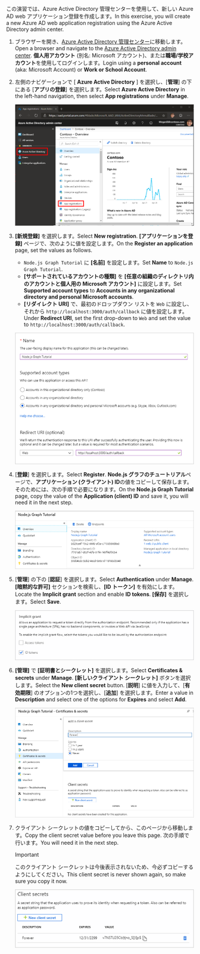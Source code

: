 <!-- markdownlint-disable MD002 MD041 -->

<span data-ttu-id="dd198-101">この演習では、Azure Active Directory 管理センターを使用して、新しい Azure AD web アプリケーション登録を作成します。</span><span class="sxs-lookup"><span data-stu-id="dd198-101">In this exercise, you will create a new Azure AD web application registration using the Azure Active Directory admin center.</span></span>

1. <span data-ttu-id="dd198-102">ブラウザーを開き、[Azure Active Directory 管理センター](https://aad.portal.azure.com)に移動します。</span><span class="sxs-lookup"><span data-stu-id="dd198-102">Open a browser and navigate to the [Azure Active Directory admin center](https://aad.portal.azure.com).</span></span> <span data-ttu-id="dd198-103">**個人用アカウント** (別名: Microsoft アカウント)、または**職場/学校アカウント**を使用してログインします。</span><span class="sxs-lookup"><span data-stu-id="dd198-103">Login using a **personal account** (aka: Microsoft Account) or **Work or School Account**.</span></span>

1. <span data-ttu-id="dd198-104">左側のナビゲーションで [ **Azure Active Directory** ] を選択し、[**管理**] の下にある [**アプリの登録**] を選択します。</span><span class="sxs-lookup"><span data-stu-id="dd198-104">Select **Azure Active Directory** in the left-hand navigation, then select **App registrations** under **Manage**.</span></span>

    ![<span data-ttu-id="dd198-105">アプリの登録のスクリーンショット</span><span class="sxs-lookup"><span data-stu-id="dd198-105">A screenshot of the App registrations</span></span> ](./images/aad-portal-app-registrations.png)

1. <span data-ttu-id="dd198-106">**[新規登録]** を選択します。</span><span class="sxs-lookup"><span data-stu-id="dd198-106">Select **New registration**.</span></span> <span data-ttu-id="dd198-107">**[アプリケーションを登録]** ページで、次のように値を設定します。</span><span class="sxs-lookup"><span data-stu-id="dd198-107">On the **Register an application** page, set the values as follows.</span></span>

    - <span data-ttu-id="dd198-108">`Node.js Graph Tutorial` に **[名前]** を設定します。</span><span class="sxs-lookup"><span data-stu-id="dd198-108">Set **Name** to `Node.js Graph Tutorial`.</span></span>
    - <span data-ttu-id="dd198-109">**[サポートされているアカウントの種類]** を **[任意の組織のディレクトリ内のアカウントと個人用の Microsoft アカウント]** に設定します。</span><span class="sxs-lookup"><span data-stu-id="dd198-109">Set **Supported account types** to **Accounts in any organizational directory and personal Microsoft accounts**.</span></span>
    - <span data-ttu-id="dd198-110">**[リダイレクト URI]** で、最初のドロップダウン リストを `Web` に設定し、それから `http://localhost:3000/auth/callback` に値を設定します。</span><span class="sxs-lookup"><span data-stu-id="dd198-110">Under **Redirect URI**, set the first drop-down to `Web` and set the value to `http://localhost:3000/auth/callback`.</span></span>

    ![[アプリケーションの登録] ページのスクリーンショット](./images/aad-register-an-app.png)

1. <span data-ttu-id="dd198-112">[**登録**] を選択します。</span><span class="sxs-lookup"><span data-stu-id="dd198-112">Select **Register**.</span></span> <span data-ttu-id="dd198-113">**Node.js グラフのチュートリアル**ページで、**アプリケーション (クライアント) ID**の値をコピーして保存します。そのためには、次の手順で必要になります。</span><span class="sxs-lookup"><span data-stu-id="dd198-113">On the **Node.js Graph Tutorial** page, copy the value of the **Application (client) ID** and save it, you will need it in the next step.</span></span>

    ![新しいアプリの登録のアプリケーション ID のスクリーンショット](./images/aad-application-id.png)

1. <span data-ttu-id="dd198-115">[**管理**] の下の [**認証**] を選択します。</span><span class="sxs-lookup"><span data-stu-id="dd198-115">Select **Authentication** under **Manage**.</span></span> <span data-ttu-id="dd198-116">**[暗黙的な許可]** セクションを検索し、**[ID トークン]** を有効にします。</span><span class="sxs-lookup"><span data-stu-id="dd198-116">Locate the **Implicit grant** section and enable **ID tokens**.</span></span> <span data-ttu-id="dd198-117">**[保存]** を選択します。</span><span class="sxs-lookup"><span data-stu-id="dd198-117">Select **Save**.</span></span>

    ![暗黙的な grant セクションのスクリーンショット](./images/aad-implicit-grant.png)

1. <span data-ttu-id="dd198-119">**[管理]** で **[証明書とシークレット]** を選択します。</span><span class="sxs-lookup"><span data-stu-id="dd198-119">Select **Certificates & secrets** under **Manage**.</span></span> <span data-ttu-id="dd198-120">**[新しいクライアント シークレット]** ボタンを選択します。</span><span class="sxs-lookup"><span data-stu-id="dd198-120">Select the **New client secret** button.</span></span> <span data-ttu-id="dd198-121">[**説明**] に値を入力して、[**有効期限**] のオプションの1つを選択し、[**追加**] を選択します。</span><span class="sxs-lookup"><span data-stu-id="dd198-121">Enter a value in **Description** and select one of the options for **Expires** and select **Add**.</span></span>

    ![[クライアントシークレットの追加] ダイアログのスクリーンショット](./images/aad-new-client-secret.png)

1. <span data-ttu-id="dd198-123">クライアント シークレットの値をコピーしてから、このページから移動します。</span><span class="sxs-lookup"><span data-stu-id="dd198-123">Copy the client secret value before you leave this page.</span></span> <span data-ttu-id="dd198-124">次の手順で行います。</span><span class="sxs-lookup"><span data-stu-id="dd198-124">You will need it in the next step.</span></span>

    > [!IMPORTANT]
    > <span data-ttu-id="dd198-125">このクライアント シークレットは今後表示されないため、今必ずコピーするようにしてください。</span><span class="sxs-lookup"><span data-stu-id="dd198-125">This client secret is never shown again, so make sure you copy it now.</span></span>

    ![新しく追加されたクライアントシークレットのスクリーンショット](./images/aad-copy-client-secret.png)
